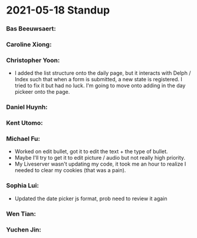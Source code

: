 # 2021-05-18 Standup

### **Bas Beeuwsaert:**

### **Caroline Xiong:**

### **Christopher Yoon:**
- I added the list structure onto the daily page, but it interacts with Delph / Index such that when a form is submitted, a new state is registered. I tried to fix it but had no luck. I'm going to move onto adding in the day pickeer onto the page.

### **Daniel Huynh:**

### **Kent Utomo:** 

### **Michael Fu:**
- Worked on edit bullet, got it to edit the text + the type of bullet.
- Maybe I'll try to get it to edit picture / audio but not really high priority.
- My Liveserver wasn't updating my code, it took me an hour to realize I needed to clear my cookies (that was a pain).

### **Sophia Lui:**
- Updated the date picker js format, prob need to review it again

### **Wen Tian:**

### **Yuchen Jin:**